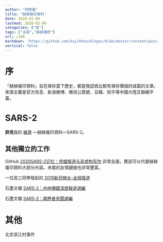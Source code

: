 ```yaml
---
author: "柯棋瀚"
title: "赫赫複印資料"
date: 2020-02-09
lastmod: 2020-02-09
categories: ["㕜"]
tags: ["主枼","赫赫讚府"]
url: /198
markdown: 'https://github.com/kujihhoe/blogac/blob/master/content/post/198肺炎報導.md'
vertical: false
---
```


# 序

「赫赫複印資料」旨在保存當下歷史，都是我認爲比較有保存價值的成篇的文章。來源主要是官方信息、新浪微博、微信公眾號、豆瓣、知乎等中國大陸互聯網平臺。

# SARS-2

**詳見**我的 [維基](https://kqh.wiki) —赫赫複印資料—SARS-2。

## 其他獨立的工作

GitHub [2020SARS-2记忆：传媒报道与非虚构写作](https://github.com/2019ncovmemory/nCovMemory) 非常全面，應該可以代替赫赫複印資料大部分內容。末尾的友情鏈接也非常豐富。

一位高三同學發起的 [2019新冠肺炎-全球报道](https://2019ncptoday.news.blog/)

石墨文檔 [SARS-2：內地傳媒深度報道選編](https://shimo.im/docs/vj38GdGpqDJtGkKJ/read)

石墨文檔 [SARS-2：親歷者見聞選編](https://shimo.im/docs/5dbf36f637674529/read)

# 其他

北京浙江村事件